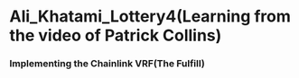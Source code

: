 # Ali_Khatami_Lottery4(Learning from the video of Patrick Collins)

### Implementing the Chainlink VRF(The Fulfill)


